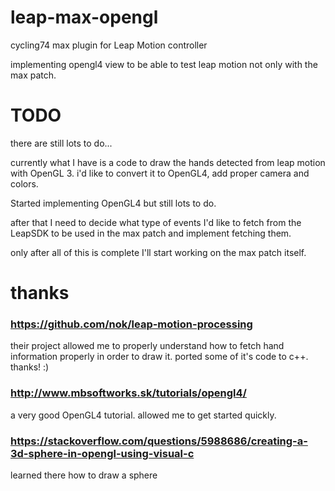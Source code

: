 # leap-max-opengl
cycling74 max plugin for Leap Motion controller

implementing opengl4 view to be able to test leap motion not only with the max patch.


# TODO

there are still lots to do... 

currently what I have is a code to draw the hands detected from leap motion with OpenGL 3. 
i'd like to convert it to OpenGL4, add proper camera and colors.

Started implementing OpenGL4 but still lots to do.

after that I need to decide what type of events I'd like to fetch from the LeapSDK 
to be used in the max patch and implement fetching them.

 only after all of this is complete I'll start working on the max patch itself.


# thanks 

### https://github.com/nok/leap-motion-processing
their project allowed me to properly understand how to fetch
hand information properly in order to draw it.
ported some of it's code to c++. thanks! :)

### http://www.mbsoftworks.sk/tutorials/opengl4/

a very good OpenGL4 tutorial. allowed me to get started quickly.

### https://stackoverflow.com/questions/5988686/creating-a-3d-sphere-in-opengl-using-visual-c

learned there how to draw a sphere